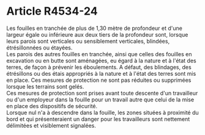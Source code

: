 # Article R4534-24

  
Les fouilles en tranchée de plus de 1,30 mètre de profondeur et d'une largeur égale ou inférieure aux deux tiers de la profondeur sont, lorsque leurs parois sont verticales ou sensiblement verticales, blindées, étrésillonnées ou étayées.   
Les parois des autres fouilles en tranchée, ainsi que celles des fouilles en excavation ou en butte sont aménagées, eu égard à la nature et à l'état des terres, de façon à prévenir les éboulements. A défaut, des blindages, des étrésillons ou des étais appropriés à la nature et à l'état des terres sont mis en place. Ces mesures de protection ne sont pas réduites ou supprimées lorsque les terrains sont gelés.   
Ces mesures de protection sont prises avant toute descente d'un travailleur ou d'un employeur dans la fouille pour un travail autre que celui de la mise en place des dispositifs de sécurité.   
Lorsque nul n'a à descendre dans la fouille, les zones situées à proximité du bord et qui présenteraient un danger pour les travailleurs sont nettement délimitées et visiblement signalées.